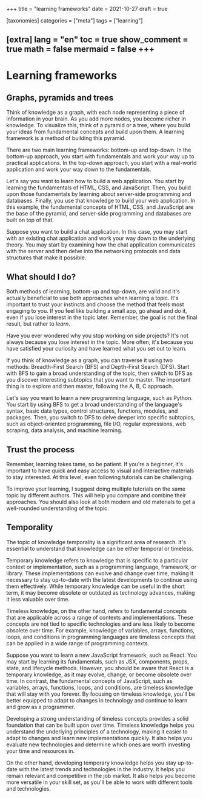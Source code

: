 +++
title = "learning frameworks"
date = 2021-10-27
draft = true
 

[taxonomies]
categories = ["meta"]
tags = ["learning"]

[extra]
lang = "en"
toc = true
show_comment = true
math = false
mermaid = false
+++
---

# Learning frameworks

## Graphs, pyramids and trees

Think of knowledge as a graph, with each node representing a piece of information in your brain. As you add more nodes, you become richer in knowledge. To visualize this, think of a pyramid or a tree, where you build your ideas from fundamental concepts and build upon them. A learning framework is a method of building this pyramid.

There are two main learning frameworks: bottom-up and top-down. In the bottom-up approach, you start with fundamentals and work your way up to practical applications. In the top-down approach, you start with a real-world application and work your way down to the fundamentals.

Let's say you want to learn how to build a web application. You start by learning the fundamentals of HTML, CSS, and JavaScript. Then, you build upon those fundamentals by learning about server-side programming and databases. Finally, you use that knowledge to build your web application. In this example, the fundamental concepts of HTML, CSS, and JavaScript are the base of the pyramid, and server-side programming and databases are built on top of that.

Suppose you want to build a chat application. In this case, you may start with an existing chat application and work your way down to the underlying theory. You may start by examining how the chat application communicates with the server and then delve into the networking protocols and data structures that make it possible.

## What should I do?

Both methods of learning, bottom-up and top-down, are valid and it's actually beneficial to use both approaches when learning a topic. It's important to trust your instincts and choose the method that feels most engaging to you. If you feel like building a small app, go ahead and do it, even if you lose interest in the topic later. Remember, the goal is not the final result, but rather to *learn*.

Have you ever wondered why you stop working on side projects? It's not always because you lose interest in the topic. More often, it's because you have satisfied your curiosity and have learned what you set out to learn.

If you think of knowledge as a graph, you can traverse it using two methods: Breadth-First Search (BFS) and Depth-First Search (DFS). Start with BFS to gain a broad understanding of the topic, then switch to DFS as you discover interesting subtopics that you want to master. The important thing is to explore and then master, following the A, B, C approach.

Let's say you want to learn a new programming language, such as Python. You start by using BFS to get a broad understanding of the language's syntax, basic data types, control structures, functions, modules, and packages. Then, you switch to DFS to delve deeper into specific subtopics, such as object-oriented programming, file I/O, regular expressions, web scraping, data analysis, and machine learning.

## Trust the process

Remember, learning takes tame, so be patient. If you're a beginner, it's important to have quick and easy access to visual and interactive materials to stay interested. At this level, even following tutorials can be challenging.

To improve your learning, I suggest doing multiple tutorials on the same topic by different authors. This will help you compare and combine their approaches. You should also look at both modern and old materials to get a well-rounded understanding of the topic.

## Temporality

The topic of knowledge temporality is a significant area of research. It's essential to understand that knowledge can be either temporal or timeless.

Temporary knowledge refers to knowledge that is specific to a particular context or implementation, such as a programming language, framework, or library. These implementations can evolve and change over time, making it necessary to stay up-to-date with the latest developments to continue using them effectively. While temporary knowledge can be useful in the short term, it may become obsolete or outdated as technology advances, making it less valuable over time.

Timeless knowledge, on the other hand, refers to fundamental concepts that are applicable across a range of contexts and implementations. These concepts are not tied to specific technologies and are less likely to become obsolete over time. For example, knowledge of variables, arrays, functions, loops, and conditions in programming languages are timeless concepts that can be applied in a wide range of programming contexts.

Suppose you want to learn a new JavaScript framework, such as React. You may start by learning its fundamentals, such as JSX, components, props, state, and lifecycle methods. However, you should be aware that React is a temporary knowledge, as it may evolve, change, or become obsolete over time. In contrast, the fundamental concepts of JavaScript, such as variables, arrays, functions, loops, and conditions, are timeless knowledge that will stay with you forever. By focusing on timeless knowledge, you'll be better equipped to adapt to changes in technology and continue to learn and grow as a programmer.

Developing a strong understanding of timeless concepts provides a solid foundation that can be built upon over time. Timeless knowledge helps you understand the underlying principles of a technology, making it easier to adapt to changes and learn new implementations quickly. It also helps you evaluate new technologies and determine which ones are worth investing your time and resources in.

On the other hand, developing temporary knowledge helps you stay up-to-date with the latest trends and technologies in the industry. It helps you remain relevant and competitive in the job market. It also helps you become more versatile in your skill set, as you'll be able to work with different tools and technologies.
